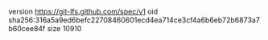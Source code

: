 version https://git-lfs.github.com/spec/v1
oid sha256:316a5a9ed6befc22708460601ecd4ea714ce3cf4a6b6eb72b6873a7b60cee84f
size 10910
